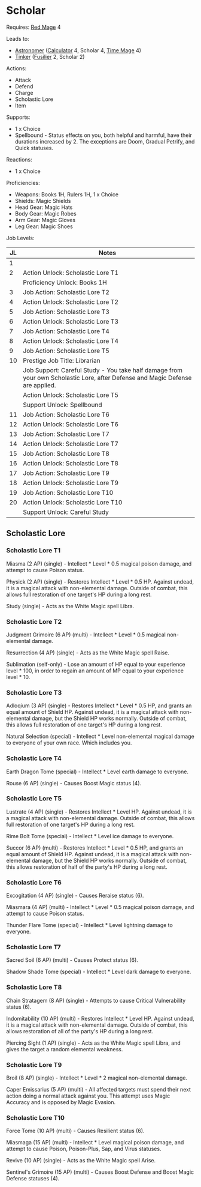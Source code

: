 # Scholar

Requires: [Red Mage](/Jobs/JobDetails/RedMage.md) 4

Leads to:

- [Astronomer](/Jobs/JobDetails/Astronomer.md) ([Calculator](/Jobs/JobDetails/Calculator.md) 4, Scholar 4, [Time Mage](/Jobs/JobDetails/TimeMage.md) 4)
- [Tinker](/Jobs/JobDetails/Tinker.md) ([Fusilier](/Jobs/JobDetails/Fusilier.md) 2, Scholar 2)

Actions:

- Attack
- Defend
- Charge
- Scholastic Lore
- Item

Supports:

- 1 x Choice
- Spellbound - Status effects on you, both helpful and harmful, have their durations increased by 2. The exceptions are Doom, Gradual Petrify, and Quick statuses.

Reactions:

- 1 x Choice

Proficiencies:

- Weapons: Books 1H, Rulers 1H, 1 x Choice
- Shields: Magic Shields
- Head Gear: Magic Hats
- Body Gear: Magic Robes
- Arm Gear: Magic Gloves
- Leg Gear: Magic Shoes

Job Levels:

| JL | Notes |
| --- | --- |
| 1 | 
| 2 | Action Unlock: Scholastic Lore T1
|   | Proficiency Unlock: Books 1H
| 3 | Job Action: Scholastic Lore T2
| 4 | Action Unlock: Scholastic Lore T2
| 5 | Job Action: Scholastic Lore T3
| 6 | Action Unlock: Scholastic Lore T3
| 7 | Job Action: Scholastic Lore T4
| 8 | Action Unlock: Scholastic Lore T4
| 9 | Job Action: Scholastic Lore T5
| 10 | Prestige Job Title: Librarian
|    | Job Support: Careful Study - You take half damage from your own Scholastic Lore, after Defense and Magic Defense are applied.
|    | Action Unlock: Scholastic Lore T5
|    | Support Unlock: Spellbound
| 11 | Job Action: Scholastic Lore T6
| 12 | Action Unlock: Scholastic Lore T6
| 13 | Job Action: Scholastic Lore T7
| 14 | Action Unlock: Scholastic Lore T7
| 15 | Job Action: Scholastic Lore T8
| 16 | Action Unlock: Scholastic Lore T8
| 17 | Job Action: Scholastic Lore T9
| 18 | Action Unlock: Scholastic Lore T9
| 19 | Job Action: Scholastic Lore T10
| 20 | Action Unlock: Scholastic Lore T10
|    | Support Unlock: Careful Study

## Scholastic Lore

### Scholastic Lore T1

Miasma (2 AP) (single) - Intellect * Level * 0.5 magical poison damage, and attempt to cause Poison status.

Physick (2 AP) (single) - Restores Intellect * Level * 0.5 HP. Against undead, it is a magical attack with non-elemental damage. Outside of combat, this allows full restoration of one target's HP during a long rest.

Study (single) - Acts as the White Magic spell Libra.

### Scholastic Lore T2

Judgment Grimoire (6 AP) (multi) - Intellect * Level * 0.5 magical non-elemental damage.

Resurrection (4 AP) (single) - Acts as the White Magic spell Raise.

Sublimation (self-only) - Lose an amount of HP equal to your experience level * 100, in order to regain an amount of MP equal to your experience level * 10.

### Scholastic Lore T3

Adloqium (3 AP) (single) - Restores Intellect * Level * 0.5 HP, and grants an equal amount of Shield HP. Against undead, it is a magical attack with non-elemental damage, but the Shield HP works normally. Outside of combat, this allows full restoration of one target's HP during a long rest.

Natural Selection (special) - Intellect * Level non-elemental magical damage to everyone of your own race. Which includes you.

### Scholastic Lore T4

Earth Dragon Tome (special) - Intellect * Level earth damage to everyone.

Rouse (6 AP) (single) - Causes Boost Magic status (4).

### Scholastic Lore T5

Lustrate (4 AP) (single) - Restores Intellect * Level HP. Against undead, it is a magical attack with non-elemental damage. Outside of combat, this allows full restoration of one target's HP during a long rest.

Rime Bolt Tome (special) - Intellect * Level ice damage to everyone.

Succor (6 AP) (multi) - Restores Intellect * Level * 0.5 HP, and grants an equal amount of Shield HP. Against undead, it is a magical attack with non-elemental damage, but the Shield HP works normally. Outside of combat, this allows restoration of half of the party's HP during a long rest.

### Scholastic Lore T6

Excogitation (4 AP) (single) - Causes Reraise status (6).

Miasmara (4 AP) (multi) - Intellect * Level * 0.5 magical poison damage, and attempt to cause Poison status.

Thunder Flare Tome (special) - Intellect * Level lightning damage to everyone.

### Scholastic Lore T7

Sacred Soil (6 AP) (multi) - Causes Protect status (6).

Shadow Shade Tome (special) - Intellect * Level dark damage to everyone.

### Scholastic Lore T8

Chain Stratagem (8 AP) (single) - Attempts to cause Critical Vulnerability status (6).

Indomitability (10 AP) (multi) - Restores Intellect * Level HP. Against undead, it is a magical attack with non-elemental damage. Outside of combat, this allows restoration of all of the party's HP during a long rest.

Piercing Sight (1 AP) (single) - Acts as the White Magic spell Libra, and gives the target a random elemental weakness.

### Scholastic Lore T9

Broil (8 AP) (single) - Intellect * Level * 2 magical non-elemental damage.

Caper Emissarius (5 AP) (multi) - All affected targets must spend their next action doing a normal attack against you. This attempt uses Magic Accuracy and is opposed by Magic Evasion.

### Scholastic Lore T10

Force Tome (10 AP) (multi) - Causes Resilient status (6).

Miasmaga (15 AP) (multi) - Intellect * Level magical poison damage, and attempt to cause Poison, Poison-Plus, Sap, and Virus statuses.

Revive (10 AP) (single) - Acts as the White Magic spell Arise.

Sentinel's Grimoire (15 AP) (multi) - Causes Boost Defense and Boost Magic Defense statuses (4).
